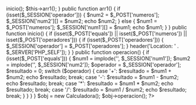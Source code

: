 <?php
session_start();

class Calculadora
{
    public $num1 = [];
    public $num2 = [];

    public function __construct()
    {
        $this->inicio();
        $this->arr1();
    }

    public function arr1()
    {
        if (isset($_SESSION['operador'])) {
            $num2 = $_POST['numeros'];
            $_SESSION['num2'][] = $num2;
            echo $num2;
        } else {
            $num1 = $_POST['numeros'];
            $_SESSION['num1'][] = $num1;
            echo $num1;
        }
    }

    public function inicio()
    {
        if (isset($_POST['equals']) || isset($_POST['numeros']) || isset($_POST['operadores'])) {
            if (isset($_POST['operadores'])) {
                $_SESSION['operador'] = $_POST['operadores'];
            }
            header('Location: ' . $_SERVER['PHP_SELF']);
        }
    }

    public function operacion()
    {
        if (isset($_POST['equals'])) {
            $num1 = implode('', $_SESSION['num1']);
            $num2 = implode('', $_SESSION['num2']);
            $operador = $_SESSION['operador'];
            $resultado = 0;

            switch ($operador) {
                case '+':
                    $resultado = $num1 + $num2;
                    echo $resultado;
                    break;
                case '-':
                    $resultado = $num1 - $num2;
                    echo $resultado;
                    break;
                case '*':
                    $resultado = $num1 * $num2;
                    echo $resultado;
                    break;
                case '/':
                    $resultado = $num1 / $num2;
                    echo $resultado;
                    break;
            }
        }
    }
}

$obj = new Calculadora();
$obj->operacion();
?>